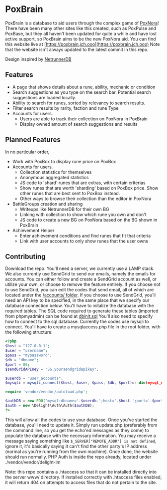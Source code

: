 # PoxBrain



PoxBrain is a database to aid users through the complex game of [PoxNora](http://www.poxnora.com)!
There have been many other sites like this created, such as PoxPulse and PoxBase, but they all haven't been updated for quite a while and have lost active support, so PoxBrain aims to be the new PoxNora aid.
You can find this website live at [https://poxbrain.jch.ooo](https://poxbrain.jch.ooo)
Note that the website isn't always updated to the latest commit in this repo.

Design inspired by [NetrunnerDB](https://netrunnerdb.com)

## Features

* A page that shows details about a rune, ability, mechanic or condition
* Search suggestions as you type on the search bar. Potential search suggestions are loaded locally.
* Ability to search for runes, sorted by relevancy to search results.
* Filter search results by rarity, faction and rune Type
* Accounts for users.
  * Users are able to track their collection on PoxNora in PoxBrain
  * Display owned amount of search suggestions and results


## Planned Features

In no particular order,
* Work with PoxBox to display rune price on PoxBox
* Accounts for users.
  * Collection statistics for themselves
  * Anonymous aggregated statistics
  * JS code to 'shard' runes that are extras, with certain criterias
  * Show runes that are worth 'sharding' based on PoxBox price. Show other runes that are best sent to PoxBox instead.
  * Other ways to browse their collection than the editor in PoxNora
* BattleGroups creation and sharing
  * Writeups like NetrunnerDB for their own BG
  * Linking with collection to show which rune you own and don't
  * JS code to create a new BG on PoxNora based on the BG shown in PoxBrain
* Achievement Helper
  * Enter achievement conditions and find runes that fit that criteria
  * Link with user accounts to only show runes that the user owns

## Contributing

Download the repo. You'll need a server, we currently use a LAMP stack. We also currently use SendGrid to send our emails, namely the emails for accounts. You can either follow and create a SendGrid account as well, or utilize your own, or choose to remove the feature entirely. If you choose not to use SendGrid, you can edit the codes that send email, all of which are located under the [/accounts/ folder](./accounts/). If you choose to use SendGrid, you'll need an API key to be specified, in the same place that we specify our database connection below. You'll have to initalize the database with the required tables. The SQL code required to generate these tables (imported from phpmyadmin) can be found at [dbinit.sql](./dbinit.sql)
You'll also need to specify how to connect to the sql database. Currently the codes use mysqli to connect. You'll have to create a mysqlaccess.php file in the root folder, with the following structure:

```php
<?php
$host = "127.0.0.1";
$user = "username";
$pass = "mypassword";
$db = "dbname";
$port = 80;
$sendGridAPIKey = "SG.yoursendgridapikey";

$userdb = "user_accounts";
$mysqli = mysqli_connect($host, $user, $pass, $db, $port)or die(mysql_error());

require 'vendor/vendor/autoload.php';

$authDB = new PDO('mysql:dbname='.$userdb.';host='.$host.';port='.$port.';charset=utf8mb4', $user, $pass);
$auth = new \Delight\Auth\Auth($authDB);
?>
```

This will allow all the codes to use your database.
Once you've started the database, you'll need to update it. Simply run update.php (preferably from the command line, so you get the echo'ed messages as they come) to populate the database with the necessary information. You may receive a message saying something like `$_SERVER["REMOTE_ADDR"] is not defined`, ignore it, it's basically saying it can't find the other party's IP address (normal as you're running from the own machine).
Once done, the website should run normally. PHP Auth is inside the repo already, located under ./vendor/vendor/delight-im

Note: this repo contains a .htaccess so that it can be installed directly into the server www/ directory. If installed correctly with .htaccess files enabled, it will return 404 on attempts to access files that do not pertain to the site.

